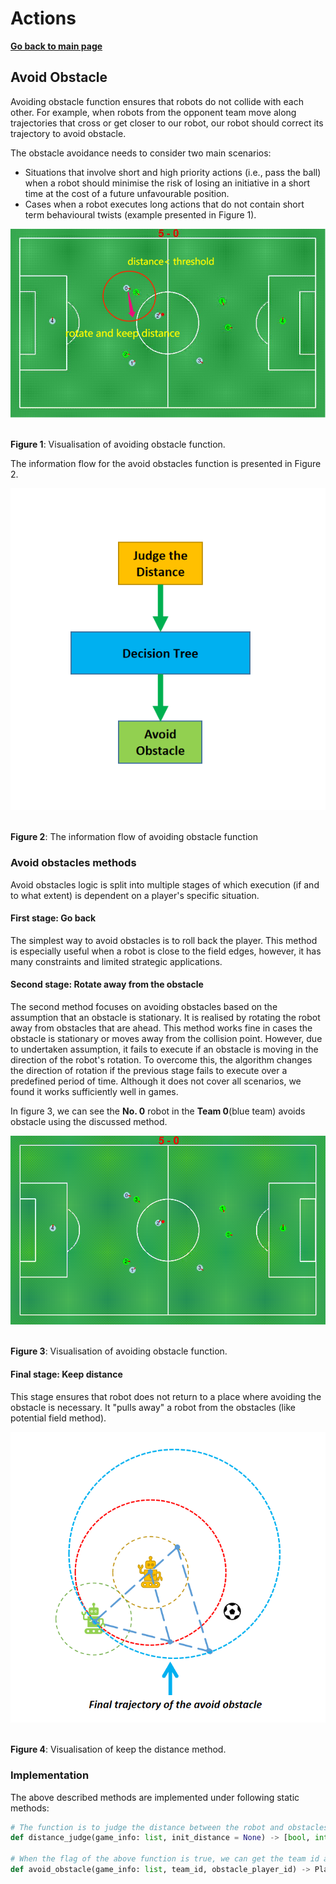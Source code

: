 # **Actions**

**[Go back to main page](../../Documentation.md)**

## Avoid Obstacle

Avoiding obstacle function ensures that robots do not collide with each other. 
For example, when robots from the opponent team move along trajectories that cross or get closer to our robot, our robot should correct its trajectory to avoid obstacle.  

The obstacle avoidance needs to consider two main scenarios:
- Situations that involve short and high priority actions (i.e., pass the ball) 
  when a robot should minimise the risk of losing an initiative in a short time at the cost of a future unfavourable position.
- Cases when a robot executes long actions that do not contain short term behavioural twists (example presented in Figure 1).

<p align="center">
   <img src="../../Images/Avoid_obstacle.png" /><br><br>
</p>

__Figure 1__: Visualisation of avoiding obstacle function.

The information flow for the avoid obstacles function is presented in Figure 2.

<p align="center">
   <img src="../../Images/avoid_obstacle_flow.png" /><br><br>
</p>

__Figure 2__: The information flow of avoiding obstacle function


  
### Avoid obstacles methods

Avoid obstacles logic is split into multiple stages of which execution (if and to what extent) is dependent on a player's specific situation.

#### First stage: Go back

The simplest way to avoid obstacles is to roll back the player. 
This method is especially useful when a robot is close to the field edges, however, it has many constraints and limited strategic applications.
        
#### Second stage: Rotate away from the obstacle

The second method focuses on avoiding obstacles based on the assumption that an obstacle is stationary.
It is realised by rotating the robot away from obstacles that are ahead. This method works fine in cases the obstacle is stationary or moves away from the collision point.
However, due to undertaken assumption, it fails to execute if an obstacle is moving in the direction of the robot's rotation. 
To overcome this, the algorithm changes the direction of rotation if the previous stage fails to execute over a predefined period of time.
Although it does not cover all scenarios, we found it works sufficiently well in games.

In figure 3, we can see the **No. 0** robot in the **Team 0**(blue team) avoids obstacle using the discussed method.

   <p align="center">
      <img src="../../Images/Avoid_obstacle.gif" /><br><br>
   </p>

__Figure 3__: Visualisation of avoiding obstacle function.


#### Final stage: Keep distance

This stage ensures that robot does not return to a place where avoiding the obstacle is necessary. 
It "pulls away" a robot from the obstacles (like potential field method).
<p align="center">
   <img src="../../Images/avoid_obstacle_theory.png" /><br><br>
</p>

__Figure 4__: Visualisation of keep the distance method.

### Implementation

The above described methods are implemented under following static methods:

```python
# The function is to judge the distance between the robot and obstacles (Teammates, opponents, ball).
def distance_judge(game_info: list, init_distance = None) -> [bool, int, int]

# When the flag of the above function is true, we can get the team id and player id from distance_judge() function and put them here so that the robot can do avoid_obstacle().
def avoid_obstacle(game_info: list, team_id, obstacle_player_id) -> PlayerCommand
```
